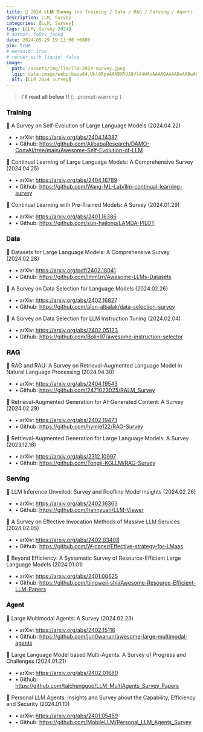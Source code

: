 ```yaml
---
title: 📝 2024 𝐋𝐋𝐌 𝐒𝐮𝐫𝐯𝐞𝐲 (on Training / Data / RAG / Serving / Agent)
description: LLM, Survey
categories: [LLM, Survey]
tags: [LLM, Survey 2024]
# author: foDev_jeong
date: 2024-05-29 19:13:00 +0800
pin: true
# mermaid: true
# render_with_liquid: false
image:
  path: /assets/img/llm/llm-2024-survey.jpeg
  lqip: data:image/webp;base64,UklGRpoAAABXRUJQVlA4WAoAAAAQAAAADwAABwAAQUxQSDIAAAARL0AmbZurmr57yyIiqE8oiG0bejIYEQTgqiDA9vqnsUSI6H+oAERp2HZ65qP/VIAWAFZQOCBCAAAA8AEAnQEqEAAIAAVAfCWkAALp8sF8rgRgAP7o9FDvMCkMde9PK7euH5M1m6VWoDXf2FkP3BqV0ZYbO6NA/VFIAAAA
  alt: [LLM 2024 Survey]
---
```


> **I'll read all below !!**
{: .prompt-warning }

### 𝐓𝐫𝐚𝐢𝐧𝐢𝐧𝐠 
📌 A Survey on Self-Evolution of Large Language Models (2024.04.22)
- • arXiv: <https://arxiv.org/abs/2404.14387>
- • Github: <https://github.com/AlibabaResearch/DAMO-ConvAI/tree/main/Awesome-Self-Evolution-of-LLM>

📌 Continual Learning of Large Language Models: A Comprehensive Survey (2024.04.25)
- • arXiv: <https://arxiv.org/abs/2404.16789>
- • Github: <https://github.com/Wang-ML-Lab/llm-continual-learning-survey>

📌 Continual Learning with Pre-Trained Models: A Survey (2024.01.29)
- • arXiv: <https://arxiv.org/abs/2401.16386>
- • Github: <https://github.com/sun-hailong/LAMDA-PILOT>

### D𝐚𝐭𝐚
📌 Datasets for Large Language Models: A Comprehensive Survey (2024.02.28)
- • arXiv: <https://arxiv.org/pdf/2402.18041>
- • Github: <https://github.com/lmmlzn/Awesome-LLMs-Datasets>

📌 A Survey on Data Selection for Language Models (2024.02.26)
- • arXiv: <https://arxiv.org/abs/2402.16827>
- • Github: <https://github.com/alon-albalak/data-selection-survey>

📌 A Survey on Data Selection for LLM Instruction Tuning (2024.02.04)
- • arXiv: <https://arxiv.org/abs/2402.05123>
- • Github: <https://github.com/Bolin97/awesome-instruction-selector>

### 𝐑𝐀𝐆
📌 RAG and RAU: A Survey on Retrieval-Augmented Language Model in Natural Language Processing (2024.04.30)
- • arXiv: <https://arxiv.org/abs/2404.19543>
- • Github: <https://github.com/2471023025/RALM_Survey>

📌 Retrieval-Augmented Generation for AI-Generated Content: A Survey (2024.02.29)
- • arXiv: <https://arxiv.org/abs/2402.19473>
- • Github: <https://github.com/hymie122/RAG-Survey>

📌 Retrieval-Augmented Generation for Large Language Models: A Survey (2023.12.18)
- • arXiv: <https://arxiv.org/abs/2312.10997>
- • Github: <https://github.com/Tongji-KGLLM/RAG-Survey>

### 𝐒𝐞𝐫𝐯𝐢𝐧𝐠
📌 LLM Inference Unveiled: Survey and Roofline Model Insights (2024.02.26)
- • arXiv: <https://arxiv.org/abs/2402.16363>
- • Github: <https://github.com/hahnyuan/LLM-Viewer>

📌 A Survey on Effective Invocation Methods of Massive LLM Services (2024.02.05)
- • arXiv: <https://arxiv.org/abs/2402.03408>
- • Github: <https://github.com/W-caner/Effective-strategy-for-LMaas>

📌 Beyond Efficiency: A Systematic Survey of Resource-Efficient Large Language Models (2024.01.01)
- • arXiv: <https://arxiv.org/abs/2401.00625>
- • Github: <https://github.com/tiingweii-shii/Awesome-Resource-Efficient-LLM-Papers>

### 𝐀𝐠𝐞𝐧𝐭
📌 Large Multimodal Agents: A Survey (2024.02.23)
- • arXiv: <https://arxiv.org/abs/2402.15116>
- • Github: <https://github.com/jun0wanan/awesome-large-multimodal-agents>

📌 Large Language Model based Multi-Agents: A Survey of Progress and Challenges (2024.01.21)
- • arXiv: <https://arxiv.org/abs/2402.01680>
- • Github: <https://github.com/taichengguo/LLM_MultiAgents_Survey_Papers>

📌 Personal LLM Agents: Insights and Survey about the Capability, Efficiency and Security (2024.01.10)
- • arXiv: <https://arxiv.org/abs/2401.05459>
- • Github: <https://github.com/MobileLLM/Personal_LLM_Agents_Survey>

